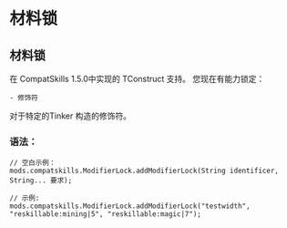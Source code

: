 # 材料锁

## 材料锁

在 CompatSkills 1.5.0中实现的 TConstruct 支持。 您现在有能力锁定：

    - 修饰符
    

对于特定的Tinker 构造的修饰符。

### 语法：

    // 空白示例：
    mods.compatskills.ModifierLock.addModifierLock(String identificer, String... 要求);
    
    // 示例:
    mods.compatskills.ModifierLock.addModifierLock("testwidth", "reskillable:mining|5", "reskillable:magic|7");